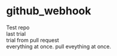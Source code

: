 # github_webhook

Test repo<br>
last trial<br>
trial from pull request<br>
everything at once.<brr>
pull eveything at once.
